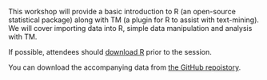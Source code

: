 This workshop will provide a basic introduction to R (an open-source statistical package) along with TM (a plugin for R to assist with text-mining). We will cover importing data into R, simple data manipulation and analysis with TM.

If possible, attendees should [download R](https://cran.rstudio.com/) prior to the session.

You can download the accompanying data from [the GitHub repoistory](https://github.com/clarkdatalabs/textmining).
